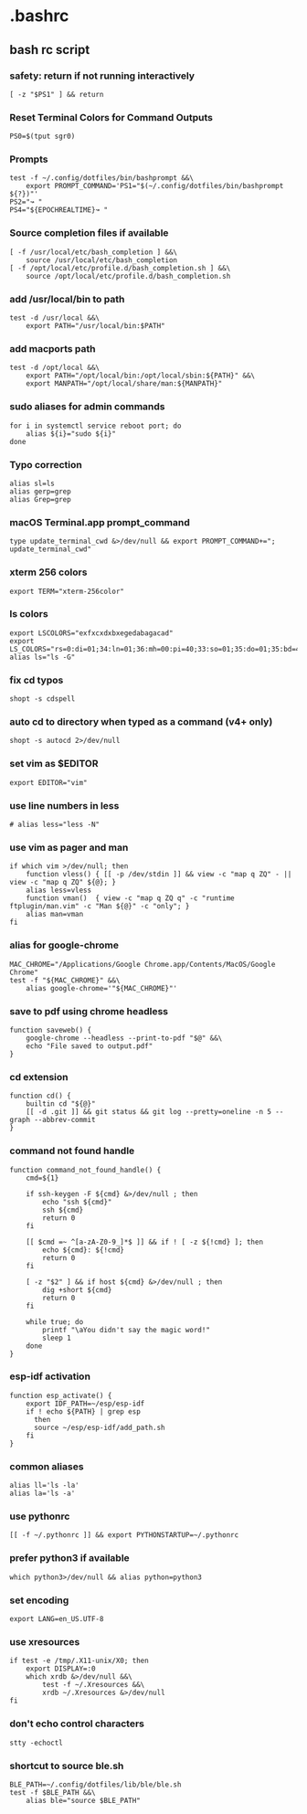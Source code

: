 # .bashrc

## bash rc script

### safety: return if not running interactively

    [ -z "$PS1" ] && return

### Reset Terminal Colors for Command Outputs

    PS0=$(tput sgr0)

### Prompts

    test -f ~/.config/dotfiles/bin/bashprompt &&\
        export PROMPT_COMMAND='PS1="$(~/.config/dotfiles/bin/bashprompt ${?})"'
    PS2="↝ "
    PS4="${EPOCHREALTIME}↝ "

### Source completion files if available

    [ -f /usr/local/etc/bash_completion ] &&\
        source /usr/local/etc/bash_completion
    [ -f /opt/local/etc/profile.d/bash_completion.sh ] &&\
        source /opt/local/etc/profile.d/bash_completion.sh

### add /usr/local/bin to path

    test -d /usr/local &&\
        export PATH="/usr/local/bin:$PATH"

### add macports path

    test -d /opt/local &&\
        export PATH="/opt/local/bin:/opt/local/sbin:${PATH}" &&\
        export MANPATH="/opt/local/share/man:${MANPATH}"

### sudo aliases for admin commands

    for i in systemctl service reboot port; do
        alias ${i}="sudo ${i}"
    done

### Typo correction

    alias sl=ls
    alias gerp=grep
    alias Grep=grep

### macOS Terminal.app prompt_command

    type update_terminal_cwd &>/dev/null && export PROMPT_COMMAND+="; update_terminal_cwd"

### xterm 256 colors

    export TERM="xterm-256color"

### ls colors

    export LSCOLORS="exfxcxdxbxegedabagacad"
    export LS_COLORS="rs=0:di=01;34:ln=01;36:mh=00:pi=40;33:so=01;35:do=01;35:bd=40;33;01:cd=40;33;01:or=40;31;01:mi=00:su=37;41:sg=30;43:ca=30;41:tw=30;42:ow=34;42:st=37;44:ex=01;32:*.tar=01;31:*.tgz=01;31:*.arc=01;31:*.arj=01;31:*.taz=01;31:*.lha=01;31:*.lz4=01;31:*.lzh=01;31:*.lzma=01;31:*.tlz=01;31:*.txz=01;31:*.tzo=01;31:*.t7z=01;31:*.zip=01;31:*.z=01;31:*.dz=01;31:*.gz=01;31:*.lrz=01;31:*.lz=01;31:*.lzo=01;31:*.xz=01;31:*.zst=01;31:*.tzst=01;31:*.bz2=01;31:*.bz=01;31:*.tbz=01;31:*.tbz2=01;31:*.tz=01;31:*.deb=01;31:*.rpm=01;31:*.jar=01;31:*.war=01;31:*.ear=01;31:*.sar=01;31:*.rar=01;31:*.alz=01;31:*.ace=01;31:*.zoo=01;31:*.cpio=01;31:*.7z=01;31:*.rz=01;31:*.cab=01;31:*.wim=01;31:*.swm=01;31:*.dwm=01;31:*.esd=01;31:*.jpg=01;35:*.jpeg=01;35:*.mjpg=01;35:*.mjpeg=01;35:*.gif=01;35:*.bmp=01;35:*.pbm=01;35:*.pgm=01;35:*.ppm=01;35:*.tga=01;35:*.xbm=01;35:*.xpm=01;35:*.tif=01;35:*.tiff=01;35:*.png=01;35:*.svg=01;35:*.svgz=01;35:*.mng=01;35:*.pcx=01;35:*.mov=01;35:*.mpg=01;35:*.mpeg=01;35:*.m2v=01;35:*.mkv=01;35:*.webm=01;35:*.ogm=01;35:*.mp4=01;35:*.m4v=01;35:*.mp4v=01;35:*.vob=01;35:*.qt=01;35:*.nuv=01;35:*.wmv=01;35:*.asf=01;35:*.rm=01;35:*.rmvb=01;35:*.flc=01;35:*.avi=01;35:*.fli=01;35:*.flv=01;35:*.gl=01;35:*.dl=01;35:*.xcf=01;35:*.xwd=01;35:*.yuv=01;35:*.cgm=01;35:*.emf=01;35:*.ogv=01;35:*.ogx=01;35:*.aac=00;36:*.au=00;36:*.flac=00;36:*.m4a=00;36:*.mid=00;36:*.midi=00;36:*.mka=00;36:*.mp3=00;36:*.mpc=00;36:*.ogg=00;36:*.ra=00;36:*.wav=00;36:*.oga=00;36:*.opus=00;36:*.spx=00;36:*.xspf=00;36:"
    alias ls="ls -G"

### fix cd typos

    shopt -s cdspell

### auto cd to directory when typed as a command (v4+ only)

    shopt -s autocd 2>/dev/null

### set vim as $EDITOR

    export EDITOR="vim"

### use line numbers in less

    # alias less="less -N"

### use vim as pager and man

    if which vim >/dev/null; then
        function vless() { [[ -p /dev/stdin ]] && view -c "map q ZQ" - || view -c "map q ZQ" ${@}; }
        alias less=vless
        function vman()  { view -c "map q ZQ q" -c "runtime ftplugin/man.vim" -c "Man ${@}" -c "only"; }
        alias man=vman
    fi

### alias for google-chrome

    MAC_CHROME="/Applications/Google Chrome.app/Contents/MacOS/Google Chrome"
    test -f "${MAC_CHROME}" &&\
        alias google-chrome='"${MAC_CHROME}"'

### save to pdf using chrome headless

    function saveweb() {
        google-chrome --headless --print-to-pdf "$@" &&\
        echo "File saved to output.pdf"
    }

### cd extension

    function cd() {
        builtin cd "${@}"
        [[ -d .git ]] && git status && git log --pretty=oneline -n 5 --graph --abbrev-commit
    }

### command not found handle

    function command_not_found_handle() {
        cmd=${1}

        if ssh-keygen -F ${cmd} &>/dev/null ; then
            echo "ssh ${cmd}"
            ssh ${cmd}
            return 0
        fi

        [[ $cmd =~ ^[a-zA-Z0-9_]*$ ]] && if ! [ -z ${!cmd} ]; then
            echo ${cmd}: ${!cmd}
            return 0
        fi

        [ -z "$2" ] && if host ${cmd} &>/dev/null ; then
            dig +short ${cmd}
            return 0
        fi

        while true; do
            printf "\aYou didn't say the magic word!"
            sleep 1
        done
    }

### esp-idf activation

    function esp_activate() {
        export IDF_PATH=~/esp/esp-idf
        if ! echo ${PATH} | grep esp
          then
          source ~/esp/esp-idf/add_path.sh
        fi
    }

### common aliases

    alias ll='ls -la'
    alias la='ls -a'

### use pythonrc

    [[ -f ~/.pythonrc ]] && export PYTHONSTARTUP=~/.pythonrc

### prefer python3 if available

    which python3>/dev/null && alias python=python3

### set encoding

    export LANG=en_US.UTF-8

### use xresources

    if test -e /tmp/.X11-unix/X0; then
        export DISPLAY=:0
        which xrdb &>/dev/null &&\
            test -f ~/.Xresources &&\
            xrdb ~/.Xresources &>/dev/null
    fi

### don't echo control characters

    stty -echoctl

### shortcut to source ble.sh

    BLE_PATH=~/.config/dotfiles/lib/ble/ble.sh
    test -f $BLE_PATH &&\
        alias ble="source $BLE_PATH"
